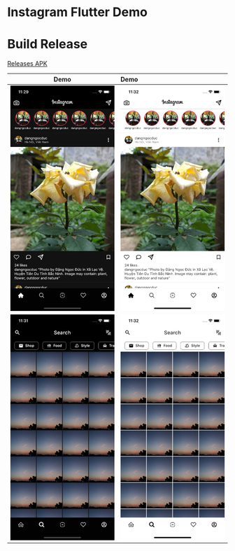 # Instagram Flutter Demo

# Build Release
[Releases APK](https://github.com/dangngocduc/instagram_flutter/releases)

|Demo | Demo |
|----|:----|
|![](./demo/home_page_dark.png)|![](./demo/home_page_light.png)|
|![](./demo/search_page_dark.png)|![](./demo/search_page_light.png)|


